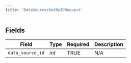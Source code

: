 ```yaml
---
title: 'DataSourcesGetByIDRequest'
---
```



## Fields

| Field              | Type               | Required           | Description        |
| ------------------ | ------------------ | ------------------ | ------------------ |
| `data_source_id`   | *int*              | TRUE | N/A                |